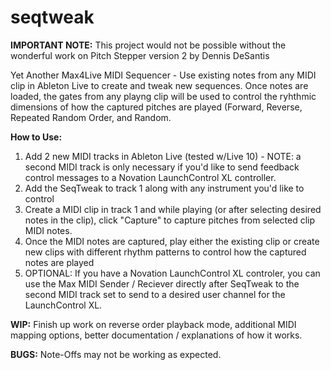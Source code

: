 # seqtweak

**IMPORTANT NOTE:**
This project would not be possible without the wonderful work on
Pitch Stepper version 2 by Dennis DeSantis

Yet Another Max4Live MIDI Sequencer - Use existing notes from any MIDI clip in Ableton Live to create and tweak new sequences. Once notes are loaded, the gates from any playng clip will be used to control the ryhthmic dimensions of how the captured pitches are played (Forward, Reverse, Repeated Random Order, and Random.

**How to Use:**

1. Add 2 new MIDI tracks in Ableton Live (tested w/Live 10) - NOTE: a second MIDI track is only necessary if you'd like to send feedback control messages to a Novation LaunchControl XL controller. 
2. Add the SeqTweak to track 1 along with any instrument you'd like to control
3. Create a MIDI clip in track 1 and while playing (or after selecting desired notes in the clip), click "Capture" to capture pitches from selected clip MIDI notes.
4. Once the MIDI notes are captured, play either the existing clip or create new clips with different rhythm patterns to control how the captured notes are played
5. OPTIONAL: If you have a Novation LaunchControl XL controler, you can use the Max MIDI Sender / Reciever directly after SeqTweak to the second MIDI track set to send to a desired user channel for the LaunchControl XL.

**WIP:** 
Finish up work on reverse order playback mode, additional MIDI mapping options, better documentation / explanations of how it works.

**BUGS:**
Note-Offs may not be working as expected.
